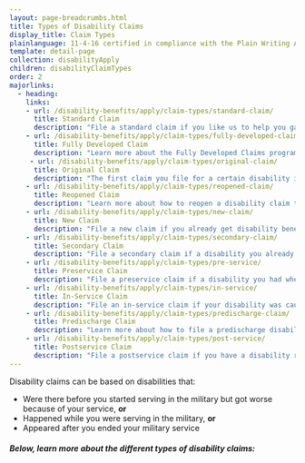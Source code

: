 ```yaml
---
layout: page-breadcrumbs.html
title: Types of Disability Claims
display_title: Claim Types
plainlanguage: 11-4-16 certified in compliance with the Plain Writing Act
template: detail-page
collection: disabilityApply
children: disabilityClaimTypes
order: 2
majorlinks:
  - heading:
    links:
    - url: /disability-benefits/apply/claim-types/standard-claim/
      title: Standard Claim 
      description: "File a standard claim if you like us to help you gather evidence to support your disability claim."
    - url: /disability-benefits/apply/claim-types/fully-developed-claim/
      title: Fully Developed Claim 
      description: "Learn more about the Fully Developed Claims program to get a faster decision on your disability claim."
     - url: /disability-benefits/apply/claim-types/original-claim/
      title: Original Claim 
      description: "The first claim you file for a certain disability is known as the original claim." 
    - url: /disability-benefits/apply/claim-types/reopened-claim/
      title: Reopened Claim
      description: "Learn more about how to reopen a disability claim that was denied in the past." 
    - url: /disability-benefits/apply/claim-types/new-claim/
      title: New Claim
      description: "File a new claim if you already get disability benefits, but think you might qualify for more."
    - url: /disability-benefits/apply/claim-types/secondary-claim/
      title: Secondary Claim
      description: "File a secondary claim if a disability you already have causes, or makes worse, another disability."
    - url: /disability-benefits/apply/claim-types/pre-service/
      title: Preservice Claim
      description: "File a preservice claim if a disability you had when you started military service got worse because of your service."
    - url: /disability-benefits/apply/claim-types/in-service/
      title: In-Service Claim
      description: "File an in-service claim if your disability was cause by an injury or illness you got while in the line of duty."
    - url: /disability-benefits/apply/claim-types/predischarge-claim/
      title: Predischarge Claim
      description: "Learn more about how to file a predischarge disability claim up to 180 days before you leave the military."
    - url: /disability-benefits/apply/claim-types/post-service/
      title: Postservice Claim
      description: "File a postservice claim if you have a disability related to military service that didn't appear until after you ended your service."
---
```


<div class="va-introtext">

Disability claims can be based on disabilities that:

</div>

- Were there before you started serving in the military but got worse because of your service, **or**
- Happened while you were serving in the military, **or**
- Appeared after you ended your military service

##### Below, learn more about the different types of disability claims:

